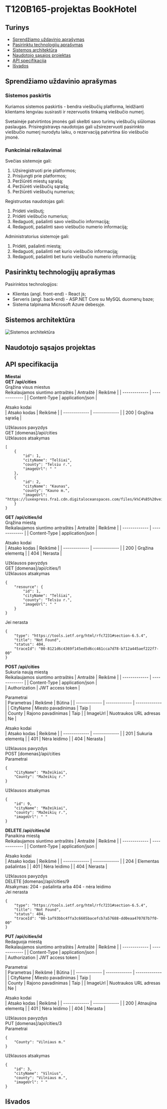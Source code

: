 # T120B165-projektas BookHotel

## Turinys
- [Sprendžiamo uždavinio aprašymas](#sprendžiamo-uždavinio-aprašymas)
- [Pasirinktų technologijų aprašymas](#pasirinktų-technologijų-aprašymas)
- [Sistemos architektūra](#sistemos-architektūra)  
- [Naudotojo sąsajos projektas](#naudotojo-sąsajos-projektas)
- [API specifikacija](#api-specifikacija)
- [Išvados](#išvados)

## Sprendžiamo uždavinio aprašymas
### Sistemos paskirtis
Kuriamos sistemos paskirtis - bendra viešbučių platforma, leidžianti klientams lengviau susirasti ir rezervuotis tinkamą viešbučio numerį.

Svetainėje patvirtintos įmonės gali skelbti savo turimų viešbučių siūlomas paslaugas. Prisiregistravęs naudotojas gali užsirezervuoti pasirinkto viešbučio numerį nurodytu laiku, o rezervaciją patvirtina šio viešbučio įmonė.
### Funkciniai reikalavimai
Svečias sistemoje gali:
1. Užsiregistruoti prie platformos;
2. Prisijungti prie platformos;
3. Peržiūrėti miestų sąrašą;
4. Peržiūrėti viešbučių sąrašą;
5. Peržiūrėti viešbučių numerius;

Registruotas naudotojas gali:
1. Pridėti viešbutį;
2. Pridėti viešbučio numerius;
3. Redaguoti, pašalinti savo viešbučio informaciją;
4. Redaguoti, pašalinti savo viešbučio numerio informaciją;

Administratorius sistemoje gali:
1. Pridėti, pašalinti miestą;
3. Redaguoti, pašalinti net kurio viešbučio informaciją;
4. Redaguoti, pašalinti bet kurio viešbučio numerio informaciją;

## Pasirinktų technologijų aprašymas
Pasirinktos technologijos:
- Klientas (angl. front-end) - React js;
- Serveris (angl. back-end) - ASP.NET Core su MySQL duomenų baze;
- Sistema talpinama Microsoft Azure debesyje.
## Sistemos architektūra
![Sistemos architektūra](Architektura.png)
## Naudotojo sąsajos projektas

## API specifikacija
**Miestai**  
**GET /api/cities**  
Grąžina visus miestus  
Reikalaujamos siuntimo antraštės
| Antraštė  | Reikšmė |
| ------------- | ------------- |
| Content-Type  | application/json  |  

Atsako kodai  
| Atsako kodas  | Reikšmė |
| ------------- | ------------- |
| 200  | Grąžina sąrašą  | 

Užklausos pavyzdys  
GET [domenas]/api/cities  
Užklausos atsakymas  
```
[
    {
        "id": 1,
        "cityName": "Telšiai",
        "county": "Telsiu r.",
        "imageUrl": " "
    },
    {
        "id": 2,
        "cityName": "Kaunas",
        "county": "Kauno m.",
        "imageUrl": "https://luxexpress.fra1.cdn.digitaloceanspaces.com/files/k%C4%85%20veikti%20kaune(1).jpg"
    }
}
```  
**GET /api/cities/id**  
Grąžina miestą  
Reikalaujamos siuntimo antraštės
| Antraštė  | Reikšmė |
| ------------- | ------------- |
| Content-Type  | application/json  |  

Atsako kodai  
| Atsako kodas  | Reikšmė |
| ------------- | ------------- |
| 200  | Grąžina elementą  | 
| 404  | Nerasta  | 

Užklausos pavyzdys  
GET [domenas]/api/cities/1  
Užklausos atsakymas  
```
{
    "resource": {
        "id": 1,
        "cityName": "Telšiai",
        "county": "Telsiu r.",
        "imageUrl": " "
    }
}
```  
Jei nerasta  
```  
{
    "type": "https://tools.ietf.org/html/rfc7231#section-6.5.4",
    "title": "Not Found",
    "status": 404,
    "traceId": "00-8121d6c4369f145ed5d6cc461cca7d78-b712a445aef222f7-00"
}
```  
**POST /api/cities**  
Sukuria naują miestą  
Reikalaujamos siuntimo antraštės
| Antraštė  | Reikšmė |
| ------------- | ------------- |
| Content-Type  | application/json  |  
| Authorization | JWT access token |

Parametrai  
| Parametras  | Reikšmė | Būtina |
| ------------- | ------------- | ------------- |
| CityName  | Miesto pavadinimas  | Taip |  
| County | Rajono pavadinimas | Taip |
| ImageUrl | Nuotraukos URL adresas | Ne |

Atsako kodai  
| Atsako kodas  | Reikšmė |
| ------------- | ------------- |
| 201  | Sukuria elementą | 
| 401 | Nėra leidimo |
| 404 | Nerasta |

Užklausos pavyzdys  
POST [domenas]/api/cities  
Parametrai  
```
{
    "CityName": "Mažeikiai",
    "County": "Mažeikių r."
}
```
Užklausos atsakymas  
```
{
    "id": 9,
    "cityName": "Mažeikiai",
    "county": "Mažeikių r.",
    "imageUrl": " "
}
```  

**DELETE /api/cities/id**  
Panaikina miestą  
Reikalaujamos siuntimo antraštės
| Antraštė  | Reikšmė |
| ------------- | ------------- |
| Content-Type  | application/json  |

Atsako kodai  
| Atsako kodas  | Reikšmė |
| ------------- | ------------- |
| 204  | Elementas pašalintas | 
| 401 | Nėra leidimo | 
| 404  | Nerasta | 

Užklausos pavyzdys  
DELETE [domenas]/api/cities/9   
Atsakymas: 204 - pašalinta arba 404 - nėra leidimo  
Jei nerasta
```
{
    "type": "https://tools.ietf.org/html/rfc7231#section-6.5.4",
    "title": "Not Found",
    "status": 404,
    "traceId": "00-1af93bbc4ffa3c6605bacefcb7a57688-dd0eaa470787b7f0-00"
}
```

**PUT /api/cities/id**  
Redaguoja miestą  
Reikalaujamos siuntimo antraštės
| Antraštė  | Reikšmė |
| ------------- | ------------- |
| Content-Type  | application/json  |  
| Authorization | JWT access token |

Parametrai  
| Parametras  | Reikšmė | Būtina |
| ------------- | ------------- | ------------- |
| CityName  | Miesto pavadinimas  | Taip |  
| County | Rajono pavadinimas | Taip |
| ImageUrl | Nuotraukos URL adresas | Ne |

Atsako kodai  
| Atsako kodas  | Reikšmė |
| ------------- | ------------- |
| 200  | Atnaujina elementą | 
| 401 | Nėra leidimo |
| 404 | Nerasta |

Užklausos pavyzdys  
PUT [domenas]/api/cities/3  
Parametrai  
```
{
    "County": "Vilniaus m."
}
```
Užklausos atsakymas  
```
{
    "id": 3,
    "cityName": "Vilnius",
    "county": "Vilniaus m.",
    "imageUrl": " "
}
```  
## Išvados

